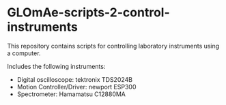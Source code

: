 # GLOmAe-scripts-2-control-instruments

This repository contains scripts for controlling laboratory instruments using a computer.

Includes the following instruments:
  * Digital oscilloscope: tektronix TDS2024B
  * Motion Controller/Driver: newport ESP300
  * Spectrometer: Hamamatsu C12880MA
